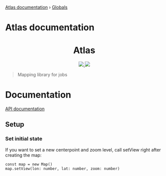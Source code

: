 [Atlas documentation](README.md) › [Globals](globals.md)

# Atlas documentation

<div align="center">
<h1>Atlas</h1>
 <a 
        href="https://github.com/chronark/atlas/blob/master/LICENSE">
        <img 
            src="https://img.shields.io/badge/license-MIT-blue.svg?style=flat-square">
        </img>
    </a>
    <a 
        href="https://github.com/chronark/atlas/actions">
        <img 
            src="https://github.com/chronark/atlas/workflows/CI/badge.svg?branch=master">
        </img>
    </a>

</div>

> Mapping library for jobs

# Documentation

[API documentation](docs/api/globals.mdd)

## Setup

### Set initial state

If you want to set a new centerpoint and zoom level, call setView right after creating the map:

    const map = new Map()
    map.setView(lon: number, lat: number, zoom: number)
